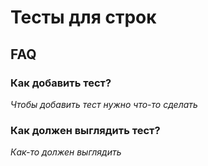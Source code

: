 # Тесты для строк
## FAQ
### Как добавить тест?
*Чтобы добавить тест нужно что-то сделать*
### Как должен выглядить тест?
*Как-то должен выглядить*
```

```
